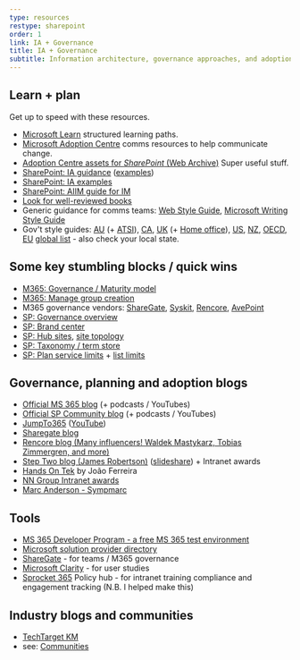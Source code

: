 ```yaml
---
type: resources
restype: sharepoint
order: 1
link: IA + Governance
title: IA + Governance
subtitle: Information architecture, governance approaches, and adoption resources
---
```


## Learn + plan

Get up to speed with these resources.

* [Microsoft Learn](https://learn.microsoft.com/training/) structured learning paths.
* [Microsoft Adoption Centre](https://adoption.microsoft.com/) comms resources to help communicate change.
* [Adoption Centre assets for *SharePoint* (Web Archive)](https://web.archive.org/web/20220801065213/https://adoption.microsoft.com/en-us/sharepoint/) Super useful stuff.
* [SharePoint: IA guidance](https://learn.microsoft.com/sharepoint/information-architecture-modern-experience) ([examples](https://learn.microsoft.com/sharepoint/information-architecture-models-examples))
* [SharePoint: IA examples](https://informationexp.com/wp-content/uploads/2025/03/SharePoint-Architecture-Deck-2.pdf)
* [SharePoint: AIIM guide for IM](https://info.aiim.org/aiim-blog/architecting-m365-for-enterprise-scale-information-management-a-guide-for-im-professionals)
* [Look for well-reviewed books](https://www.amazon.com/s?k=microsoft+365+sharepoint+governance)
* Generic guidance for comms teams: [Web Style Guide](https://webstyleguide.com/), [Microsoft Writing Style Guide](https://learn.microsoft.com/style-guide/welcome/)
* Gov't style guides: [AU](https://www.stylemanual.gov.au/) (+ [ATSI](https://www.stylemanual.gov.au/accessible-and-inclusive-content/inclusive-language/aboriginal-and-torres-strait-islander-peoples)), [CA](https://design.canada.ca/style-guide/), [UK](https://design-system.service.gov.uk/) (+ [Home office](https://design.homeoffice.gov.uk/)), [US](https://digital.gov/),  [NZ](https://www.digital.govt.nz/standards-and-guidance/design-and-ux/content-design-guidance/content-design-tools-and-resources/style-guides-from-around-the-world/), [OECD](https://www.oecd.org/content/dam/oecd/en/publications/corrigenda/OECD-Style-Guide-Third-Edition.pdf), [EU](https://nellip.pixel-online.org/files/publications_PLL/11_Interinstitutional%20style%20guide%202011.pdf) [global list](https://en.wikipedia.org/wiki/List_of_style_guides) - also check your local state.

## Some key stumbling blocks / quick wins

* [M365: Governance / Maturity model](https://learn.microsoft.com/microsoft-365/community/microsoft365-maturity-model--governance-and-compliance)
* [M365: Manage group creation](https://learn.microsoft.com/microsoft-365/admin/create-groups/manage-creation-of-groups)
* M365 governance vendors: [ShareGate](https://sharegate.com/microsoft-governance), [Syskit](https://www.syskit.com/blog/microsoft-office-365-governance/), [Rencore](https://rencore.com/), [AvePoint](https://www.avepoint.com/)
* [SP: Governance overview](https://learn.microsoft.com/sharepoint/governance-overview)
* [SP: Brand center](https://learn.microsoft.com/sharepoint/brand-center-overview)
* [SP: Hub sites](https://learn.microsoft.com/sharepoint/planning-hub-sites), [site topology](https://learn.microsoft.com/microsoft-365/community/information-architecture-site-topology)
* [SP: Taxonomy / term store](hhttps://www.mrsharepoint.com/sharepoint-taxonomy-guide-how-to-configure-and-design/)
* [SP: Plan service limits](https://learn.microsoft.com/office365/servicedescriptions/sharepoint-online-service-description/sharepoint-online-limits) + [list limits](https://support.microsoft.com/office/overview-of-large-lists-and-libraries-e2ea4d5d-ec23-4171-95c4-c7f5b5dbfd8a)

## Governance, planning and adoption blogs

* [Official MS 365 blog](https://www.microsoft.com/microsoft-365/blog/) (+ podcasts / YouTubes)
* [Official SP Community blog](https://techcommunity.microsoft.com/t5/microsoft-sharepoint-blog/bg-p/SPBlog) (+ podcasts / YouTubes)
* [JumpTo365](https://www.jumpto365.com/blog) ([YouTube](https://www.youtube.com/channel/UCYGPjbW66h40L4dOt2N_kyw))
* [Sharegate blog](https://sharegate.com/blog)
* [Rencore blog (Many influencers! Waldek Mastykarz, Tobias Zimmergren, and more)](https://rencore.com/blog/)
* [Step Two blog (James Robertson)](https://www.steptwo.com.au/columntwo/) ([slideshare](https://www.slideshare.net/jamesr)) + Intranet awards
* [Hands On Tek](https://handsontek.net/) by João Ferreira
* [NN Group Intranet awards](https://www.nngroup.com/articles/intranet-design/)
* [Marc Anderson - Sympmarc](https://sympmarc.com)

## Tools

* [MS 365 Developer Program - a free MS 365 test environment](https://developer.microsoft.com/microsoft-365/dev-program)
* [Microsoft solution provider directory](https://www.microsoft.com/solution-providers/)
* [ShareGate](https://www.sharegate.com) - for teams / M365 governance
* [Microsoft Clarity](https://clarity.microsoft.com) - for user studies
* [Sprocket 365](https://sprocket365.com) Policy hub - for intranet training compliance and engagement tracking (N.B. I helped make this)

## Industry blogs and communities

* [TechTarget KM](https://www.techtarget.com/searchcontentmanagement/resources/Knowledge-management)
* see: [Communities](../communities/)